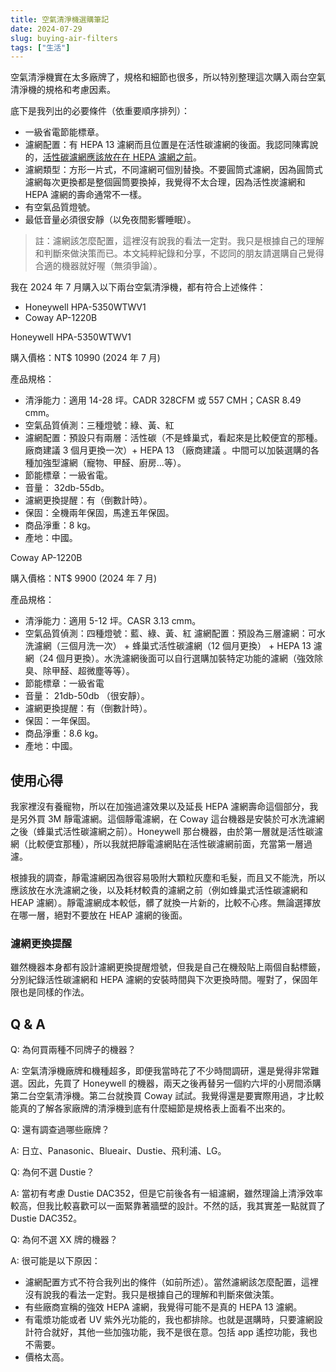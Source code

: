 ```yaml
---
title: 空氣清淨機選購筆記
date: 2024-07-29
slug: buying-air-filters
tags: ["生活"]
---
```


空氣清淨機實在太多廠牌了，規格和細節也很多，所以特別整理這次購入兩台空氣清淨機的規格和考慮因素。

底下是我列出的必要條件（依重要順序排列）：

- 一級省電節能標章。
- 濾網配置：有 HEPA 13 濾網而且位置是在活性碳濾網的後面。我認同陳寗說的，[活性碳濾網應該放在在 HEPA 濾網之前](https://www.youtube.com/watch?v=SqfP02EyYUI)。
- 濾網類型：方形一片式，不同濾網可個別替換。不要圓筒式濾網，因為圓筒式濾網每次更換都是整個圓筒要換掉，我覺得不太合理，因為活性炭濾網和 HEPA 濾網的壽命通常不一樣。
- 有空氣品質燈號。
- 最低音量必須很安靜（以免夜間影響睡眠）。

> 註：濾網該怎麼配置，這裡沒有說我的看法一定對。我只是根據自己的理解和判斷來做決策而已。本文純粹紀錄和分享，不認同的朋友請選購自己覺得合適的機器就好喔（無須爭論）。

我在 2024 年 7 月購入以下兩台空氣清淨機，都有符合上述條件：

- Honeywell HPA-5350WTWV1
- Coway AP-1220B

Honeywell HPA-5350WTWV1

購入價格：NT$ 10990 (2024 年 7 月)

產品規格：

- 清淨能力：適用 14-28 坪。CADR 328CFM 或 557 CMH；CASR 8.49 cmm。
- 空氣品質偵測：三種燈號：綠、黃、紅
- 濾網配置：預設只有兩層：活性碳（不是蜂巢式，看起來是比較便宜的那種。廠商建議 3 個月更換一次）+ HEPA 13 （廠商建議 。中間可以加裝選購的各種加強型濾網（寵物、甲醛、廚房...等）。
- 節能標章：一級省電。
- 音量： 32db-55db。
- 濾網更換提醒：有（倒數計時）。
- 保固：全機兩年保固，馬達五年保固。
- 商品淨重：8 kg。
- 產地：中國。

Coway AP-1220B

購入價格：NT$ 9900 (2024 年 7 月)

產品規格：

- 清淨能力：適用 5-12 坪。CASR 3.13 cmm。
- 空氣品質偵測：四種燈號：藍、綠、黃、紅
濾網配置：預設為三層濾網：可水洗濾網（三個月洗一次） + 蜂巢式活性碳濾網（12 個月更換） + HEPA 13 濾網（24 個月更換）。水洗濾網後面可以自行選購加裝特定功能的濾網（強效除臭、除甲醛、超微塵等等）。
- 節能標章：一級省電
- 音量： 21db-50db （很安靜）。
- 濾網更換提醒：有（倒數計時）。
- 保固：一年保固。
- 商品淨重：8.6 kg。
- 產地：中國。

## 使用心得

我家裡沒有養寵物，所以在加強過濾效果以及延長 HEPA 濾網壽命這個部分，我是另外買 3M 靜電濾網。這個靜電濾網，在 Coway 這台機器是安裝於可水洗濾網之後（蜂巢式活性碳濾網之前）。Honeywell 那台機器，由於第一層就是活性碳濾網（比較便宜那種），所以我就把靜電濾網貼在活性碳濾網前面，充當第一層過濾。

根據我的調查，靜電濾網因為很容易吸附大顆粒灰塵和毛髮，而且又不能洗，所以應該放在水洗濾網之後，以及耗材較貴的濾網之前（例如蜂巢式活性碳濾網和 HEAP 濾網）。靜電濾網成本較低，髒了就換一片新的，比較不心疼。無論選擇放在哪一層，絕對不要放在 HEAP 濾網的後面。

### 濾網更換提醒

雖然機器本身都有設計濾網更換提醒燈號，但我是自己在機殼貼上兩個自黏標籤，分別紀錄活性碳濾網和 HEPA 濾網的安裝時間與下次更換時間。喔對了，保固年限也是同樣的作法。

## Q & A

Q: 為何買兩種不同牌子的機器？

A: 空氣清淨機廠牌和機種超多，即便我當時花了不少時間調研，還是覺得非常難選。因此，先買了 Honeywell 的機器，兩天之後再替另一個約六坪的小房間添購第二台空氣清淨機。第二台就換買 Coway 試試。我覺得還是要實際用過，才比較能真的了解各家廠牌的清淨機到底有什麼細節是規格表上面看不出來的。

Q: 還有調查過哪些廠牌？

A: 日立、Panasonic、Blueair、Dustie、飛利浦、LG。

Q: 為何不選 Dustie？

A: 當初有考慮 Dustie DAC352，但是它前後各有一組濾網，雖然理論上清淨效率較高，但我比較喜歡可以一面緊靠著牆壁的設計。不然的話，我其實差一點就買了 Dustie DAC352。

Q: 為何不選 XX 牌的機器？

A: 很可能是以下原因：

- 濾網配置方式不符合我列出的條件（如前所述）。當然濾網該怎麼配置，這裡沒有說我的看法一定對。我只是根據自己的理解和判斷來做決策。
- 有些廠商宣稱的強效 HEPA 濾網，我覺得可能不是真的 HEPA 13 濾網。
- 有電漿功能或者 UV 紫外光功能的，我也都排除。也就是選購時，只要濾網設計符合就好，其他一些加強功能，我不是很在意。包括 app 遙控功能，我也不需要。
- 價格太高。
